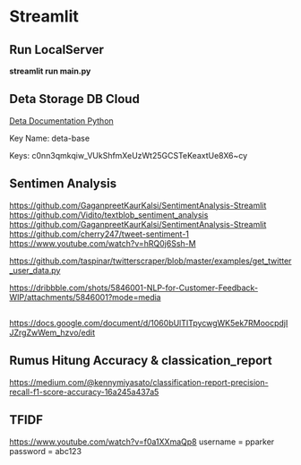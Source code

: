 # Streamlit
## Run LocalServer
**streamlit run main.py** <br>

## Deta Storage DB Cloud
[Deta Documentation Python](https://docs.deta.sh/docs/base/py_tutorial/)

Key Name:
deta-base

Keys:
c0nn3qmkqiw_VUkShfmXeUzWt25GCSTeKeaxtUe8X6~cy

## Sentimen Analysis
https://github.com/GaganpreetKaurKalsi/SentimentAnalysis-Streamlit
https://github.com/Vidito/textblob_sentiment_analysis
https://github.com/GaganpreetKaurKalsi/SentimentAnalysis-Streamlit
https://github.com/cherry247/tweet-sentiment-1
https://www.youtube.com/watch?v=hRQ0j6Ssh-M

https://github.com/taspinar/twitterscraper/blob/master/examples/get_twitter_user_data.py

https://dribbble.com/shots/5846001-NLP-for-Customer-Feedback-WIP/attachments/5846001?mode=media

## 
https://docs.google.com/document/d/1060bUlTITpycwgWK5ek7RMoocpdjIJZrgZwWem_hzvo/edit

## Rumus Hitung Accuracy & classication_report
https://medium.com/@kennymiyasato/classification-report-precision-recall-f1-score-accuracy-16a245a437a5

## TFIDF
https://www.youtube.com/watch?v=f0a1XXmaQp8
username = pparker
password = abc123